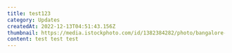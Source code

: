 ```yaml
---
title: test123
category: Updates
createdAt: 2022-12-13T04:51:43.156Z
thumbnail: https://media.istockphoto.com/id/1382384282/photo/bangalore-or-bengaluru.jpg?s=612x612&w=0&k=20&c=6pxwL3JxNV2B_NZSLMZLhrSLqAbyCPlGuSZYKImpjKQ=
content: test test test
---
```

